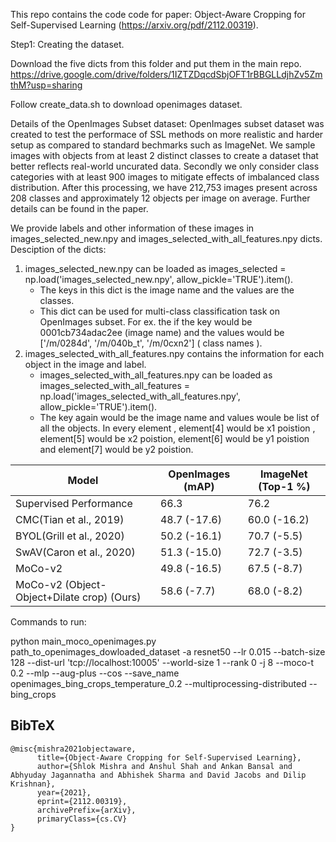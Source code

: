 This repo contains the code code for paper: Object-Aware Cropping for Self-Supervised Learning (https://arxiv.org/pdf/2112.00319).


Step1: Creating the dataset.

Download the five dicts from this folder and put them in the main repo.
https://drive.google.com/drive/folders/1IZTZDqcdSbjOFT1rBBGLLdjhZv5ZmthM?usp=sharing

Follow create_data.sh to download openimages dataset.

Details of the OpenImages Subset dataset:
OpenImages subset dataset was created to test the performace of SSL methods on more realistic and harder setup as compared to standard bechmarks such as ImageNet. We sample images with objects from at least 2 distinct classes to create a dataset that better reflects real-world uncurated data. Secondly we only consider class categories with at least 900 images to mitigate effects of imbalanced class distribution. After this processing, we have 212,753 images present across 208 classes and approximately 12 objects per image on average. Further details can be found in the paper.

We provide labels and other information of these images in images_selected_new.npy and images_selected_with_all_features.npy dicts.
Desciption of the dicts:
1) images_selected_new.npy can be loaded as images_selected = np.load('images_selected_new.npy', allow_pickle='TRUE').item(). 
    * The keys in this dict is the image name and the values are the classes.  
    * This dict can be used for multi-class classification task on OpenImages subset.
      For ex. the if the key would be 0001cb734adac2ee (image name) and the values would be ['/m/0284d', '/m/040b_t', '/m/0cxn2'] ( class names ). 
2) images_selected_with_all_features.npy contains the information for each object in the image and label. 
    *  images_selected_with_all_features.npy can be loaded as images_selected_with_all_features = np.load('images_selected_with_all_features.npy',      allow_pickle='TRUE').item(). 
    *  The key again would be the image name and values woule be list of all the objects. In every element , element[4] would be x1 poistion ,   element[5] would be x2 poistion,  element[6] would be y1 poistion and element[7] would be y2 poistion.

| Model             | OpenImages (mAP)   | ImageNet (Top-1 %) |
|---------------------------|--------|----------|
| Supervised Performance         | 66.3 | 76.2  |
| CMC(Tian et al., 2019) | 48.7 (-17.6) | 60.0 (-16.2)  |
| BYOL(Grill et al., 2020) | 50.2 (-16.1) | 70.7 (-5.5)  |
| SwAV(Caron et al., 2020) | 51.3 (-15.0) | 72.7 (-3.5)  |
| MoCo-v2 | 49.8 (-16.5) | 67.5 (-8.7)  |
| MoCo-v2 (Object-Object+Dilate crop) (Ours) | 58.6 (-7.7) | 68.0 (-8.2)  |




Commands to run:

python main_moco_openimages.py path_to_openimages_dowloaded_dataset -a resnet50 --lr 0.015 --batch-size 128 --dist-url 'tcp://localhost:10005' --world-size 1 --rank 0  -j 8 --moco-t 0.2 --mlp --aug-plus --cos --save_name openimages_bing_crops_temperature_0.2 --multiprocessing-distributed --bing_crops

## BibTeX

```
@misc{mishra2021objectaware,
      title={Object-Aware Cropping for Self-Supervised Learning}, 
      author={Shlok Mishra and Anshul Shah and Ankan Bansal and Abhyuday Jagannatha and Abhishek Sharma and David Jacobs and Dilip Krishnan},
      year={2021},
      eprint={2112.00319},
      archivePrefix={arXiv},
      primaryClass={cs.CV}
}
```
